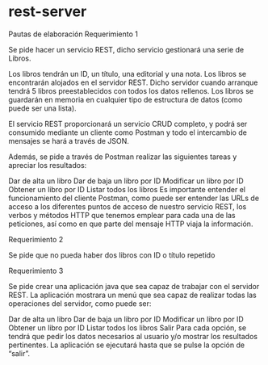 # rest-server

Pautas de elaboración
Requerimiento 1

Se pide hacer un servicio REST, dicho servicio gestionará una serie de Libros.

Los libros tendrán un ID, un título, una editorial y una nota. Los libros se encontrarán alojados en el servidor REST. Dicho servidor cuando arranque tendrá 5 libros preestablecidos con todos los datos rellenos. Los libros se guardarán en memoria en cualquier tipo de estructura de datos (como puede ser una lista).

El servicio REST proporcionará un servicio CRUD completo, y podrá ser consumido mediante un cliente como Postman y todo el intercambio de mensajes se hará a través de JSON.

Además, se pide a través de Postman realizar las siguientes tareas y apreciar los resultados:

Dar de alta un libro
Dar de baja un libro por ID
Modificar un libro por ID
Obtener un libro por ID
Listar todos los libros
Es importante entender el funcionamiento del cliente Postman, como puede ser entender las URLs de acceso a los diferentes puntos de acceso de nuestro servicio REST, los verbos y métodos HTTP que tenemos emplear para cada una de las peticiones, así como en que parte del mensaje HTTP viaja la información.

Requerimiento 2

Se pide que no pueda haber dos libros con ID o título repetido

Requerimiento 3

Se pide crear una aplicación java que sea capaz de trabajar con el servidor REST. La aplicación mostrara un menú que sea capaz de realizar todas las operaciones del servidor, como puede ser:

Dar de alta un libro
Dar de baja un libro por ID
Modificar un libro por ID
Obtener un libro por ID
Listar todos los libros
Salir
Para cada opción, se tendrá que pedir los datos necesarios al usuario y/o mostrar los resultados pertinentes. La aplicación se ejecutará hasta que se pulse la opción de “salir”.
